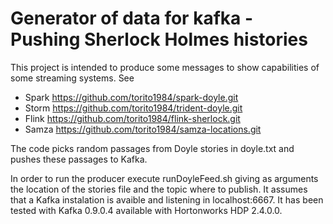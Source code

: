 Generator of data for kafka - Pushing Sherlock Holmes histories
===============================================================

This project is intended to produce some messages to show capabilities of some streaming systems. See
- Spark https://github.com/torito1984/spark-doyle.git
- Storm https://github.com/torito1984/trident-doyle.git
- Flink https://github.com/torito1984/flink-sherlock.git
- Samza https://github.com/torito1984/samza-locations.git

The code picks random passages from Doyle stories in doyle.txt and pushes these passages to Kafka.

In order to run the producer execute runDoyleFeed.sh giving as arguments the location of the stories file and the topic where
to publish. It assumes that a Kafka instalation is avaible and listening in localhost:6667. It has been tested with 
Kafka 0.9.0.4 available with Hortonworks HDP 2.4.0.0.
